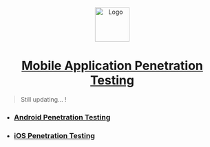 <br />
<p align="center">
  <a href="https://github.com/sarathlalup">
    <img src="https://www.nicepng.com/png/detail/85-855519_code-analysis-and-reverse-engineering-software.png" alt="Logo" width="80" height="80">
  <h1 align="center">Mobile Application Penetration Testing </h1>
    
   </a>
    
  

  

 
</p>

> Still updating...   !

* ###  [ Android Penetration Testing]()

* ###  [ iOS Penetration Testing]()
